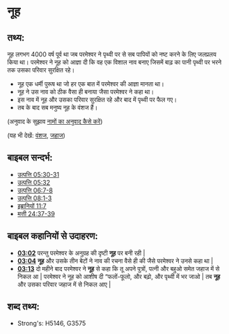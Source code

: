# नूह #

## तथ्य: ##

नूह लगभग 4000 वर्ष पूर्व था जब परमेश्वर ने पृथ्वी पर से सब पापियों को नष्ट करने के लिए जलप्रलय किया था। परमेश्वर ने नूह को आज्ञा दी कि वह एक विशाल नाव बनाए जिसमें बाढ़ का पानी पृथ्वी पर भरने तक उसका परिवार सुरक्षित रहे।

* नूह एक धर्मी पुरूष था जो हर एक बात में परमेश्वर की आज्ञा मानता था।
* नूह ने उस नाव को ठीक वैसा ही बनाया जैसा परमेश्वर ने कहा था।
* इस नाव में नूह और उसका परिवार सुरक्षित रहे और बाद में पृथ्वी पर फैल गए।
* तब के बाद सब मनुष्य नूह के वंशज हैं।

(अनुवाद के सुझाव [नामों का अनुवाद कैसे करें](rc://hi/ta/man/translate/translate-names))

(यह भी देखें: [वंशज](../other/descendant.md), [जहाज](../kt/ark.md))

## बाइबल सन्दर्भ: ##

* [उत्पत्ति 05:30-31](rc://hi/tn/help/gen/05/30)
* [उत्पत्ति 05:32](rc://hi/tn/help/gen/05/32)
* [उत्पत्ति 06:7-8](rc://hi/tn/help/gen/06/07)
* [उत्पत्ति 08:1-3](rc://hi/tn/help/gen/08/01)
* [इब्रानियों 11:7](rc://hi/tn/help/heb/11/07)
* [मत्ती 24:37-39](rc://hi/tn/help/mat/24/37)

## बाइबल कहानियों से उदाहरण: ##

* __[03:02](rc://hi/tn/help/obs/03/02)__ परन्तु परमेश्वर के अनुग्रह की दृष्टी __नूह__ पर बनी रही |
* __[03:04](rc://hi/tn/help/obs/03/04)__ __नूह__ और उसके तीन बेटों ने नाव की रचना वैसे ही की जैसे परमेश्वर ने उनसे कहा था |
* __[03:13](rc://hi/tn/help/obs/03/13)__ दो महीने बाद परमेश्वर ने __नूह__ से कहा कि तू अपने पुत्रों, पत्नी और बहुओ समेत जहाज में से निकल आ | परमेश्वर ने नूह को आशीष दी “फलों-फूलो, और बढ़ो, और पृथ्वी में भर जाओ | तब __नूह__ और उसका परिवार जहाज में से निकल आए |

## शब्द तथ्य: ##

* Strong's: H5146, G3575

